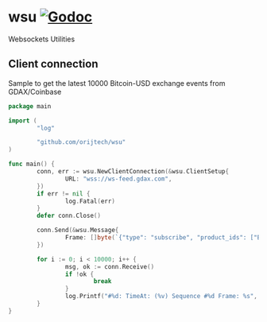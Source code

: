 # wsu [![Godoc](https://godoc.org/github.com/orijtech/wsu?status.svg)](https://godoc.org/github.com/orijtech/wsu)
Websockets Utilities

## Client connection
Sample to get the latest 10000 Bitcoin-USD exchange events from GDAX/Coinbase
```go
package main

import (
        "log"

        "github.com/orijtech/wsu"
)

func main() {
        conn, err := wsu.NewClientConnection(&wsu.ClientSetup{
                URL: "wss://ws-feed.gdax.com",
        })
        if err != nil {
                log.Fatal(err)
        }
        defer conn.Close()

        conn.Send(&wsu.Message{
                Frame: []byte(`{"type": "subscribe", "product_ids": ["BTC-USD"]}`),
        })

        for i := 0; i < 10000; i++ {
                msg, ok := conn.Receive()
                if !ok {
                        break
                }
                log.Printf("#%d: TimeAt: (%v) Sequence #%d Frame: %s", i, msg.TimeAt, msg.Sequence, msg.Frame)
        }
}
```
